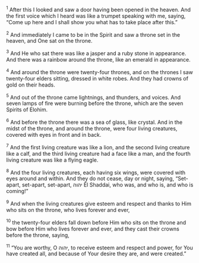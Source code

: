 <sup>1</sup> After this I looked and saw a door having been opened in the heaven. And the first voice which I heard was like a trumpet speaking with me, saying, “Come up here and I shall show you what has to take place after this.”

<sup>2</sup> And immediately I came to be in the Spirit and saw a throne set in the heaven, and One sat on the throne.

<sup>3</sup> And He who sat there was like a jasper and a ruby stone in appearance. And there was a rainbow around the throne, like an emerald in appearance.

<sup>4</sup> And around the throne were twenty-four thrones, and on the thrones I saw twenty-four elders sitting, dressed in white robes. And they had crowns of gold on their heads.

<sup>5</sup> And out of the throne came lightnings, and thunders, and voices. And seven lamps of fire were burning before the throne, which are the seven Spirits of Elohim.

<sup>6</sup> And before the throne there was a sea of glass, like crystal. And in the midst of the throne, and around the throne, were four living creatures, covered with eyes in front and in back.

<sup>7</sup> And the first living creature was like a lion, and the second living creature like a calf, and the third living creature had a face like a man, and the fourth living creature was like a flying eagle.

<sup>8</sup> And the four living creatures, each having six wings, were covered with eyes around and within. And they do not cease, day or night, saying, “Set-apart, set-apart, set-apart, יהוה Ĕl Shaddai, who was, and who is, and who is coming!”

<sup>9</sup> And when the living creatures give esteem and respect and thanks to Him who sits on the throne, who lives forever and ever,

<sup>10</sup> the twenty-four elders fall down before Him who sits on the throne and bow before Him who lives forever and ever, and they cast their crowns before the throne, saying,

<sup>11</sup> “You are worthy, O יהוה, to receive esteem and respect and power, for You have created all, and because of Your desire they are, and were created.”

